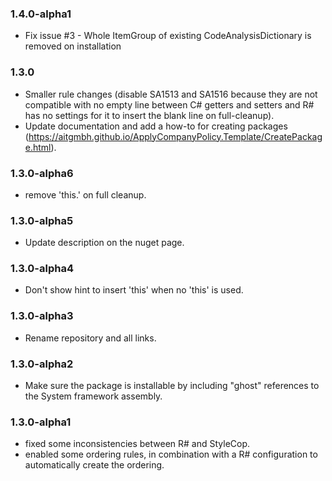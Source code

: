 ### 1.4.0-alpha1

* Fix issue #3 - Whole ItemGroup of existing CodeAnalysisDictionary is removed on installation

### 1.3.0

 * Smaller rule changes (disable SA1513 and SA1516 because they are not compatible with no empty line between C# getters and setters and R# has no settings for it to insert the blank line on full-cleanup).
 * Update documentation and add a how-to for creating packages (https://aitgmbh.github.io/ApplyCompanyPolicy.Template/CreatePackage.html).

### 1.3.0-alpha6

 * remove 'this.' on full cleanup.

### 1.3.0-alpha5

 * Update description on the nuget page.

### 1.3.0-alpha4

 * Don't show hint to insert 'this' when no 'this' is used.

### 1.3.0-alpha3

 * Rename repository and all links.

### 1.3.0-alpha2

 * Make sure the package is installable by including "ghost" references to the System framework assembly.

### 1.3.0-alpha1

 * fixed some inconsistencies between R# and StyleCop.
 * enabled some ordering rules, in combination with a R# configuration to automatically create the ordering.
